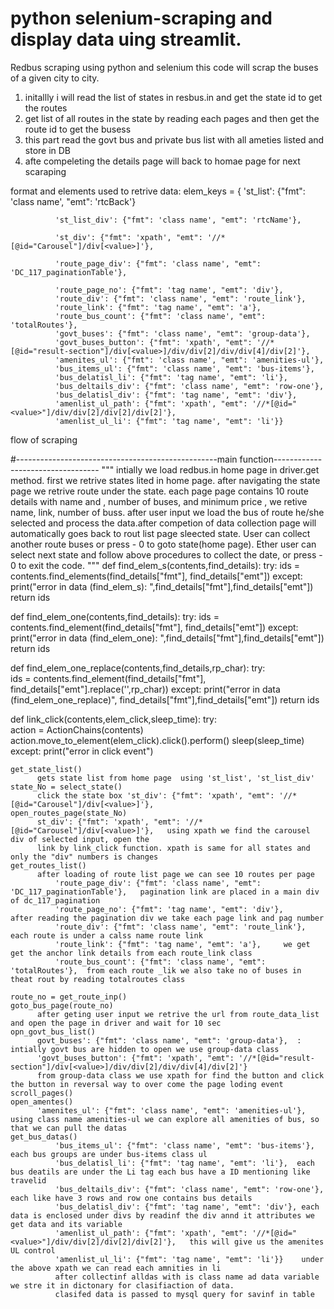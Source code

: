 # python selenium-scraping and display data uing streamlit.

Redbus scraping using python and selenium
this code will scrap the buses of a given city to city.
1. initallly i will read the list of states in resbus.in and get the state id to get the routes
2. get list of all routes in the state by reading each pages and then get the route id to get the busess
3. this part read the govt bus and private bus list with all ameties listed and store in DB
4. afte compeleting the details page will back to homae page for next scaraping

format and elements used to retrive data:
elem_keys = { 'st_list': {"fmt": 'class name', "emt": 'rtcBack'}

              'st_list_div': {"fmt": 'class name', "emt": 'rtcName'},
            
              'st_div': {"fmt": 'xpath', "emt": '//*[@id="Carousel"]/div[<value>]'},
              
              'route_page_div': {"fmt": 'class name', "emt": 'DC_117_paginationTable'}, 
              
              'route_page_no': {"fmt": 'tag name', "emt": 'div'},   
              'route_div': {"fmt": 'class name', "emt": 'route_link'},
              'route_link': {"fmt": 'tag name', "emt": 'a'},   
              'route_bus_count': {"fmt": 'class name', "emt": 'totalRoutes'},
              'govt_buses': {"fmt": 'class name', "emt": 'group-data'},
              'govt_buses_button': {"fmt": 'xpath', "emt": '//*[@id="result-section"]/div[<value>]/div/div[2]/div/div[4]/div[2]'},
              'amenites_ul': {"fmt": 'class name', "emt": 'amenities-ul'},
              'bus_items_ul': {"fmt": 'class name', "emt": 'bus-items'},
              'bus_delatisl_li': {"fmt": 'tag name', "emt": 'li'},
              'bus_deltails_div': {"fmt": 'class name', "emt": 'row-one'},
              'bus_delatisl_div': {"fmt": 'tag name', "emt": 'div'},
              'amenlist_ul_path': {"fmt": 'xpath', "emt": '//*[@id="<value>"]/div/div[2]/div[2]/div[2]'},    
              'amenlist_ul_li': {"fmt": 'tag name', "emt": 'li'}} 
flow of scraping

#--------------------------------------------------main function----------------------------------
"""
        intially we load redbus.in home page in driver.get method. first we retrive states lited in home page. after navigating the state page we retrive
    route under the state. each page page contains 10 route details with name  and , number of buses, and minimum price , we retive name, link, number of buss.
    after user input we load the bus of route he/she selected and process the data.after competion of data collection page will automatically goes back to rout list page
    sleected state. User can collect another route buses or press - 0  to goto state(home page). Ether user can select next state and follow above procedures to collect
    the date, or press - 0  to exit the code.
"""
def find_elem_s(contents,find_details):
    try:
        ids = contents.find_elements(find_details["fmt"],
                                     find_details["emt"])
    except:
        print("error in data (find_elem_s): ",find_details["fmt"],find_details["emt"])
    return ids

def find_elem_one(contents,find_details):
    try:
        ids = contents.find_element(find_details["fmt"],
                                     find_details["emt"])
    except:
        print("error in data (find_elem_one): ",find_details["fmt"],find_details["emt"])
    return ids

def find_elem_one_replace(contents,find_details,rp_char):
    try:        
        ids = contents.find_element(find_details["fmt"], find_details["emt"].replace('<value>',rp_char))
    except:
        print("error in data (find_elem_one_replace)", find_details["fmt"],find_details["emt"])
    return ids

def link_click(contents,elem_click,sleep_time):
    try:        
        action = ActionChains(contents)
        action.move_to_element(elem_click).click().perform() 
        sleep(sleep_time)
    except:
        print("error in click event")
        
    get_state_list()  
          gets state list from home page  using 'st_list', 'st_list_div' 
    state_No = select_state()   
          click the state box 'st_div': {"fmt": 'xpath', "emt": '//*[@id="Carousel"]/div[<value>]'},
    open_routes_page(state_No)   
          st_div': {"fmt": 'xpath', "emt": '//*[@id="Carousel"]/div[<value>]'},   using xpath we find the carousel div of selected input, open the
          link by link_click function. xpath is same for all states and only the "div" numbers is changes
    get_routes_list()
          after loading of route list page we can see 10 routes per page
              'route_page_div': {"fmt": 'class name', "emt": 'DC_117_paginationTable'},   pagination link are placed in a main div of dc_117_pagination  
              'route_page_no': {"fmt": 'tag name', "emt": 'div'},       after reading the pagination div we take each page link and pag number
              'route_div': {"fmt": 'class name', "emt": 'route_link'},   each route is under a calss name route link 
              'route_link': {"fmt": 'tag name', "emt": 'a'},     we get get the anchor link details from each route_link class
              'route_bus_count': {"fmt": 'class name', "emt": 'totalRoutes'},  from each route _lik we also take no of buses in theat rout by reading totalroutes class

    route_no = get_route_inp()
    goto_bus_page(route_no)
          after geting user input we retrive the url from route_data_list and open the page in driver and wait for 10 sec
    opn_govt_bus_list()
          govt_buses': {"fmt": 'class name', "emt": 'group-data'},  :    intially govt bus are hidden to open we use group-data class                 
          'govt_buses_button': {"fmt": 'xpath', "emt": '//*[@id="result-section"]/div[<value>]/div/div[2]/div/div[4]/div[2]'}
          from group-data class we use xpath for find the button and click the button in reversal way to over come the page loding event 
    scroll_pages()
    open_amentes()
          'amenites_ul': {"fmt": 'class name', "emt": 'amenities-ul'}, using class name amenities-ul we can explore all amenities of bus, so that we can pull the datas 
    get_bus_datas()
              'bus_items_ul': {"fmt": 'class name', "emt": 'bus-items'},  each bus groups are under bus-items class ul
              'bus_delatisl_li': {"fmt": 'tag name', "emt": 'li'},  each bus deatils are under the Li tag each bus have a ID mentioning like travelid
              'bus_deltails_div': {"fmt": 'class name', "emt": 'row-one'},  each like have 3 rows and row one contains bus details
              'bus_delatisl_div': {"fmt": 'tag name', "emt": 'div'}, each data is enclosed under divs by readinf the div annd it attributes we get data and its variable
              'amenlist_ul_path': {"fmt": 'xpath', "emt": '//*[@id="<value>"]/div/div[2]/div[2]/div[2]'},   this will give us the amenites UL control    
              'amenlist_ul_li': {"fmt": 'tag name', "emt": 'li'}}    under the above xpath we can read each amnities in li
              after collectinf alldas with is class name ad data variable we stre it in dictonary for clasifiaction of data.
              clasifed data is passed to mysql query for savinf in table
     
            

